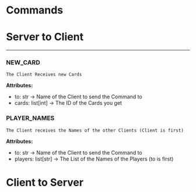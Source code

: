 # Commands

# Server to Client

---

### NEW_CARD
    The Client Receives new Cards
**Attributes:**
- to: str → Name of the Client to send the Command to
- cards: list[int] → The ID of the Cards you get

### PLAYER_NAMES
    The Client receives the Names of the other Clients (Client is first)

**Attributes:**
- to: str → Name of the Client to send the Command to
- players: list[str] → The List of the Names of the Players (to is first)

# Client to Server